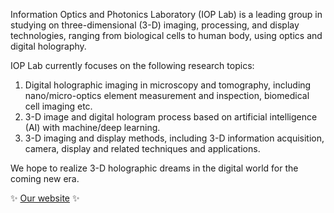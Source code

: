 Information Optics and Photonics Laboratory (IOP Lab) is a leading group in studying on three-dimensional (3-D) imaging, processing, and display technologies, ranging from biological cells to human body, using optics and digital holography.

IOP Lab currently focuses on the following research topics: 

1. Digital holographic imaging in microscopy and tomography, including nano/micro-optics element measurement and inspection, biomedical cell imaging etc.
2. 3-D image and digital hologram process based on artificial intelligence (AI) with machine/deep learning.
3. 3-D imaging and display methods, including 3-D information acquisition, camera, display and related techniques and applications. 

We hope to realize 3-D holographic dreams in the digital world for the coming new era.


✨ [Our website](http://ioplab.ieo.ntnu.edu.tw/ioplab/en/index.php) ✨  
